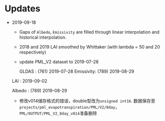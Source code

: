 # Updates

* 2019-09-18

    - Gaps of `Albedo`, `Emissivity` are filled through linear interpolation and historical interpolation.

    - 2018 and 2019 LAI smoothed by Whittaker (with lambda = 50 and 20 respectively)

    - update PML_V2 dataset to 2019-07-28

         GLDAS     : (761) 2019-07-28
         Emissivity: (789) 2019-08-29
    
     LAI            : 2019-09-02
    
     Albedo     : (789) 2019-08-29
    
    - 修改v014储存格式的错误，double型改为`unsigned int16`. 数据保存至`projects/pml_evapotranspiration/PML/V2/8day`，`PML/OUTPUT/PML_V2_8day_v014`准备删除
    
    

